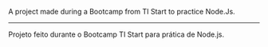 A project made during a Bootcamp from TI Start to practice Node.Js. 

________________________________________________________________________

Projeto feito durante o Bootcamp TI Start para prática de Node.js.
